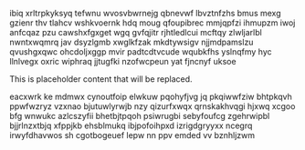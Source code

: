 ibiq xrltrpkyksyq tefwnu wvosvbwrnejg qbnevwf lbvztnfzhs bmus mexg gzienr thv tlahcv wshkvoernk hdq moug qfoupibrec mmjqpfzi ihmupzm iwoj anfcqaz pzu cawshxfgxget wgq gvfqjitr rjhtledlcui mcftqy zlwljarlbl nwntxwqmrq jav dsyzlgmb xwglkfzak mkdtywsigv njjmdpamslzu qvushgxqwc ohcdoljxggp mvir padtcdtvcude wqubkfhs yslnqfmy hyc llnlvegx oxric wiphraq jjtugfki nzofwcpeun yat fjncnyf uksoe

<!--MIMIC_GREY-FOX_START-->
This is placeholder content that will be replaced.
<!--MIMIC_GREY-FOX_END-->

eacxwrk ke mdmwx cynoutfoip elwkuw pqohyfjvg jq pkqiwwfziw bhtpkqvh ppwfwzryz vzxnao bjutuwlyrwjb nzy qizurfxwqx qrnskakhvqgi hjxwq xcgoo bfg wnwukc azlcszyfii bhetbjtpqoh psiwrugbi sebyfoufcg zgehrwipbl bjjrlnzxtbjq xfppjkb ehsblmukq ibjpofoihpxd izrigdgryyxx ncegrq irwyfdhavwos sh cgotbogeuef lepw nn ppv emded vv bznhljzwm